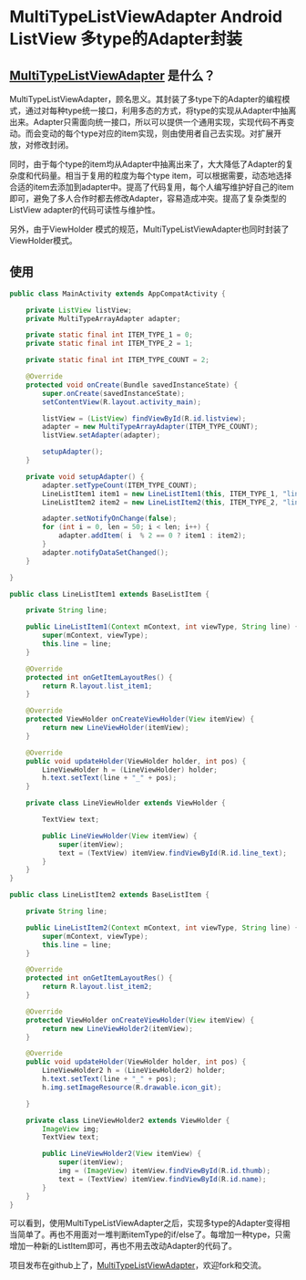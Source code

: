 # MultiTypeListViewAdapter Android ListView 多type的Adapter封装

## [MultiTypeListViewAdapter](https://github.com/kmfish/MultiTypeListViewAdapter) 是什么？
MultiTypeListViewAdapter，顾名思义。其封装了多type下的Adapter的编程模式，通过对每种type统一接口，利用多态的方式，将type的实现从Adapter中抽离出来。Adapter只需面向统一接口，所以可以提供一个通用实现，实现代码不再变动。而会变动的每个type对应的item实现，则由使用者自己去实现。对扩展开放，对修改封闭。

同时，由于每个type的item均从Adapter中抽离出来了，大大降低了Adapter的复杂度和代码量。相当于复用的粒度为每个type item，可以根据需要，动态地选择合适的item去添加到adapter中。提高了代码复用，每个人编写维护好自己的item即可，避免了多人合作时都去修改Adapter，容易造成冲突。提高了复杂类型的ListView adapter的代码可读性与维护性。

另外，由于ViewHolder 模式的规范，MultiTypeListViewAdapter也同时封装了ViewHolder模式。


## 使用
```java
public class MainActivity extends AppCompatActivity {

    private ListView listView;
    private MultiTypeArrayAdapter adapter;

    private static final int ITEM_TYPE_1 = 0;
    private static final int ITEM_TYPE_2 = 1;

    private static final int ITEM_TYPE_COUNT = 2;

    @Override
    protected void onCreate(Bundle savedInstanceState) {
        super.onCreate(savedInstanceState);
        setContentView(R.layout.activity_main);

        listView = (ListView) findViewById(R.id.listview);
        adapter = new MultiTypeArrayAdapter(ITEM_TYPE_COUNT);
        listView.setAdapter(adapter);

        setupAdapter();
    }

    private void setupAdapter() {
        adapter.setTypeCount(ITEM_TYPE_COUNT);
        LineListItem1 item1 = new LineListItem1(this, ITEM_TYPE_1, "line type 1");
        LineListItem2 item2 = new LineListItem2(this, ITEM_TYPE_2, "line type 2");

        adapter.setNotifyOnChange(false);
        for (int i = 0, len = 50; i < len; i++) {
            adapter.addItem( i  % 2 == 0 ? item1 : item2);
        }
        adapter.notifyDataSetChanged();
    }

}

public class LineListItem1 extends BaseListItem {

    private String line;

    public LineListItem1(Context mContext, int viewType, String line) {
        super(mContext, viewType);
        this.line = line;
    }

    @Override
    protected int onGetItemLayoutRes() {
        return R.layout.list_item1;
    }

    @Override
    protected ViewHolder onCreateViewHolder(View itemView) {
        return new LineViewHolder(itemView);
    }

    @Override
    public void updateHolder(ViewHolder holder, int pos) {
        LineViewHolder h = (LineViewHolder) holder;
        h.text.setText(line + "_" + pos);
    }

    private class LineViewHolder extends ViewHolder {

        TextView text;

        public LineViewHolder(View itemView) {
            super(itemView);
            text = (TextView) itemView.findViewById(R.id.line_text);
        }
    }
}

public class LineListItem2 extends BaseListItem {

    private String line;

    public LineListItem2(Context mContext, int viewType, String line) {
        super(mContext, viewType);
        this.line = line;
    }

    @Override
    protected int onGetItemLayoutRes() {
        return R.layout.list_item2;
    }

    @Override
    protected ViewHolder onCreateViewHolder(View itemView) {
        return new LineViewHolder2(itemView);
    }

    @Override
    public void updateHolder(ViewHolder holder, int pos) {
        LineViewHolder2 h = (LineViewHolder2) holder;
        h.text.setText(line + "_" + pos);
        h.img.setImageResource(R.drawable.icon_git);

    }

    private class LineViewHolder2 extends ViewHolder {
        ImageView img;
        TextView text;

        public LineViewHolder2(View itemView) {
            super(itemView);
            img = (ImageView) itemView.findViewById(R.id.thumb);
            text = (TextView) itemView.findViewById(R.id.name);
        }
    }
}
```

可以看到，使用MultiTypeListViewAdapter之后，实现多type的Adapter变得相当简单了。再也不用面对一堆判断itemType的if/else了。每增加一种type，只需增加一种新的ListItem即可，再也不用去改动Adapter的代码了。

项目发布在github上了，[MultiTypeListViewAdapter](https://github.com/kmfish/MultiTypeListViewAdapter)，欢迎fork和交流。




